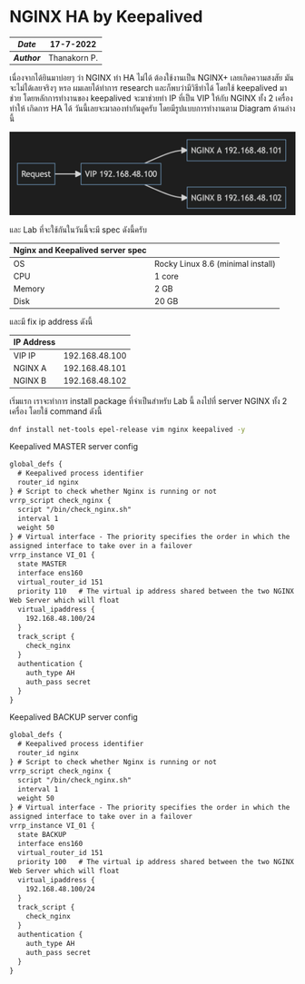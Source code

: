 # NGINX HA by Keepalived

| ***Date*** | 17-7-2022 |
| --- | --- |
| ***Author*** | Thanakorn P. |

เนื่องจากได้ยินมาบ่อยๆ ว่า NGINX ทำ HA ไม่ได้ ต้องใช้งานเป็น NGINX+ เลยเกิดความสงสัย มันจะไม่ได้เลยจริงๆ หรอ ผมเลยได้ทำการ research และก็พบว่ามีวิธีทำได้ โดยใช้ keepalived มาช่วย โดยหลักการทำงานของ keepalived จะมาช่วยทำ IP ที่เป็น VIP ให้กับ NGINX ทั้ง 2 เครื่อง ทำให้ เกิดการ HA ได้ วันนี้เลยจะมาลองทำกันดูครับ โดยมีรูปแบบการทำงานตาม Diagram ด้านล่างนี้

![](img/NginxHA/nginxha1.png)

และ Lab ที่จะใช้กันในวันนี้จะมี spec ดังนี้ครับ

| Nginx and Keepalived server spec| |
| --- | --- |
| OS | Rocky Linux 8.6 (minimal install) 
| CPU | 1 core |
| Memory | 2 GB |
| Disk | 20 GB |

และมี fix ip address ดังนี้

| IP Address |  |
| --- | --- |
| VIP IP | 192.168.48.100 |
| NGINX A | 192.168.48.101 |
| NGINX B | 192.168.48.102 |

เริ่มแรก เราจะทำการ install package ที่จำเป็นสำหรับ Lab นี้ ลงไปที่ server NGINX ทั้ง 2 เครื่อง โดยใช้ command ดังนี้


```bash
dnf install net-tools epel-release vim nginx keepalived -y
```

Keepalived MASTER server config

```
global_defs {
  # Keepalived process identifier
  router_id nginx
} # Script to check whether Nginx is running or not
vrrp_script check_nginx {
  script "/bin/check_nginx.sh"
  interval 1
  weight 50
} # Virtual interface - The priority specifies the order in which the assigned interface to take over in a failover
vrrp_instance VI_01 {
  state MASTER
  interface ens160
  virtual_router_id 151
  priority 110   # The virtual ip address shared between the two NGINX Web Server which will float
  virtual_ipaddress {
    192.168.48.100/24
  }
  track_script {
    check_nginx
  }
  authentication {
    auth_type AH
    auth_pass secret
  }
}
```

Keepalived BACKUP server config

```
global_defs {
  # Keepalived process identifier
  router_id nginx
} # Script to check whether Nginx is running or not
vrrp_script check_nginx {
  script "/bin/check_nginx.sh"
  interval 1
  weight 50
} # Virtual interface - The priority specifies the order in which the assigned interface to take over in a failover
vrrp_instance VI_01 {
  state BACKUP
  interface ens160
  virtual_router_id 151
  priority 100   # The virtual ip address shared between the two NGINX Web Server which will float
  virtual_ipaddress {
    192.168.48.100/24
  }
  track_script {
    check_nginx
  }
  authentication {
    auth_type AH
    auth_pass secret
  }
}
```